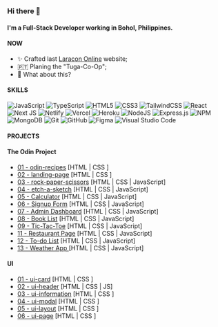 <!--
**johnjoshuaramirez/johnjoshuaramirez** is a ✨ _special_ ✨ repository because its `README.md` (this file) appears on your GitHub profile.
-->
### Hi there 👋

#### I'm a Full-Stack Developer working in Bohol, Philippines.

#### NOW

- ✨ Crafted last [Laracon Online](https://laracon.net) website;
- 🇵🇹 Planing the "Tuga-Co-Op";
- 🍑 What about this?

#### SKILLS
![JavaScript](https://img.shields.io/badge/javascript-%23323330.svg?style=for-the-badge&logo=javascript&logoColor=%23F7DF1E) ![TypeScript](https://img.shields.io/badge/typescript-%23007ACC.svg?style=for-the-badge&logo=typescript&logoColor=white) ![HTML5](https://img.shields.io/badge/html5-%23E34F26.svg?style=for-the-badge&logo=html5&logoColor=white) ![CSS3](https://img.shields.io/badge/css3-%231572B6.svg?style=for-the-badge&logo=css3&logoColor=white) ![TailwindCSS](https://img.shields.io/badge/tailwindcss-%2338B2AC.svg?style=for-the-badge&logo=tailwind-css&logoColor=white) ![React](https://img.shields.io/badge/react-%2320232a.svg?style=for-the-badge&logo=react&logoColor=%2361DAFB) ![Next JS](https://img.shields.io/badge/Next-black?style=for-the-badge&logo=next.js&logoColor=white) ![Netlify](https://img.shields.io/badge/netlify-%23000000.svg?style=for-the-badge&logo=netlify&logoColor=#00C7B7) ![Vercel](https://img.shields.io/badge/vercel-%23000000.svg?style=for-the-badge&logo=vercel&logoColor=white) ![Heroku](https://img.shields.io/badge/heroku-%23430098.svg?style=for-the-badge&logo=heroku&logoColor=white) ![NodeJS](https://img.shields.io/badge/node.js-6DA55F?style=for-the-badge&logo=node.js&logoColor=white) ![Express.js](https://img.shields.io/badge/express.js-%23404d59.svg?style=for-the-badge&logo=express&logoColor=%2361DAFB) ![NPM](https://img.shields.io/badge/NPM-%23000000.svg?style=for-the-badge&logo=npm&logoColor=white) ![MongoDB](https://img.shields.io/badge/MongoDB-%234ea94b.svg?style=for-the-badge&logo=mongodb&logoColor=white) ![Git](https://img.shields.io/badge/git-%23F05033.svg?style=for-the-badge&logo=git&logoColor=white) ![GitHub](https://img.shields.io/badge/github-%23121011.svg?style=for-the-badge&logo=github&logoColor=white) ![Figma](https://img.shields.io/badge/figma-%23F24E1E.svg?style=for-the-badge&logo=figma&logoColor=white) ![Visual Studio Code](https://img.shields.io/badge/Visual%20Studio%20Code-0078d7.svg?style=for-the-badge&logo=visual-studio-code&logoColor=white)

#### PROJECTS

#### The Odin Project
- <a href="https://johnjoshuaramirez.github.io/odin-recipes/">01 - odin-recipes</a> [HTML | CSS ]
- <a href="https://johnjoshuaramirez.github.io/landing-page/">02 - landing-page</a> [HTML | CSS ]
- <a href="https://johnjoshuaramirez.github.io/rock-paper-scissors/">03 - rock-paper-scissors</a> [HTML | CSS | JavaScript]  
- <a href="https://johnjoshuaramirez.github.io/etch-a-sketch/">04 - etch-a-sketch</a> [HTML | CSS | JavaScript]
- <a href="https://johnjoshuaramirez.github.io/calculator/">05 - Calculator</a> [HTML | CSS | JavaScript]
- <a href="https://johnjoshuaramirez.github.io/signup-form/">06 - Signup Form</a> [HTML | CSS | JavaScript]
- <a href="https://johnjoshuaramirez.github.io/admin-dashboard/">07 - Admin Dashboard</a> [HTML | CSS | JavaScript]
- <a href="https://johnjoshuaramirez.github.io/book-list/">08 - Book List</a> [HTML | CSS | JavaScript]
- <a href="https://johnjoshuaramirez.github.io/tic-tac-toe/">09 - Tic-Tac-Toe</a> [HTML | CSS | JavaScript]
- <a href="https://johnjoshuaramirez.github.io/restaurant-page/">11 - Restaurant Page</a> [HTML | CSS | JavaScript]
- <a href="https://johnjoshuaramirez.github.io/to-do-list/"> 12 - To-do List</a> [HTML | CSS | JavaScript]
- <a href="https://johnjoshuaramirez.github.io/weather-app/"> 13 - Weather App </a> [HTML | CSS | JavaScript]

#### UI
- <a href="https://johnjoshuaramirez.github.io/ui-card/">01 - ui-card</a> [HTML | CSS ]
- <a href="https://johnjoshuaramirez.github.io/ui-header/">02 - ui-header</a> [HTML | CSS | JS]
- <a href="https://johnjoshuaramirez.github.io/ui-information/">03 - ui-information</a> [HTML | CSS ]
- <a href="https://johnjoshuaramirez.github.io/ui-modal/">04 - ui-modal</a> [HTML | CSS ]
- <a href="https://johnjoshuaramirez.github.io/ui-layout/">05 - ui-layout</a> [HTML | CSS ]
- <a href="https://johnjoshuaramirez.github.io/ui-page/">06 - ui-page</a> [HTML | CSS ]
